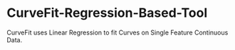 # CurveFit-Regression-Based-Tool
CurveFit uses Linear Regression to fit Curves on Single Feature Continuous Data.
